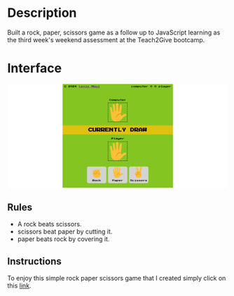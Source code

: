 # Description
Built a rock, paper, scissors game as a follow up to JavaScript learning as the third week's weekend assessment at the Teach2Give bootcamp.

# Interface

<p align="center">
    <img src="./Assets/images/web-Screenshot.png" alt="screenshot">
</p>

## Rules

- A rock beats scissors.
- scissors beat paper by cutting it.  
- paper beats rock by covering it.

## Instructions

To enjoy this simple rock paper scissors game that I created simply click on this [link]().
